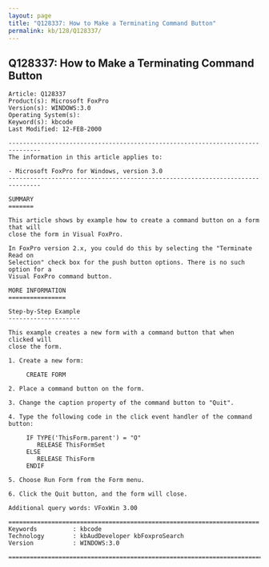 ```yaml
---
layout: page
title: "Q128337: How to Make a Terminating Command Button"
permalink: kb/128/Q128337/
---
```


## Q128337: How to Make a Terminating Command Button

	Article: Q128337
	Product(s): Microsoft FoxPro
	Version(s): WINDOWS:3.0
	Operating System(s): 
	Keyword(s): kbcode
	Last Modified: 12-FEB-2000
	
	-------------------------------------------------------------------------------
	The information in this article applies to:
	
	- Microsoft FoxPro for Windows, version 3.0 
	-------------------------------------------------------------------------------
	
	SUMMARY
	=======
	
	This article shows by example how to create a command button on a form that will
	close the form in Visual FoxPro.
	
	In FoxPro version 2.x, you could do this by selecting the "Terminate Read on
	Selection" check box for the push button options. There is no such option for a
	Visual FoxPro command button.
	
	MORE INFORMATION
	================
	
	Step-by-Step Example
	--------------------
	
	This example creates a new form with a command button that when clicked will
	close the form.
	
	1. Create a new form:
	
	     CREATE FORM
	
	2. Place a command button on the form.
	
	3. Change the caption property of the command button to "Quit".
	
	4. Type the following code in the click event handler of the command button:
	
	     IF TYPE('ThisForm.parent') = "O"
	        RELEASE ThisFormSet
	     ELSE
	        RELEASE ThisForm
	     ENDIF
	
	5. Choose Run Form from the Form menu.
	
	6. Click the Quit button, and the form will close.
	
	Additional query words: VFoxWin 3.00
	
	======================================================================
	Keywords          : kbcode 
	Technology        : kbAudDeveloper kbFoxproSearch
	Version           : WINDOWS:3.0
	
	=============================================================================
	
